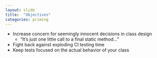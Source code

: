 ```yaml
---
layout: slide
title:  "Objectives"
categories: priming
---
```


* Increase concern for seemingly innocent decisions in class design
    * “It’s just one little call to a final static method...”
* Fight back against exploding CI testing time
* Keep tests focused on the actual behavior of your class